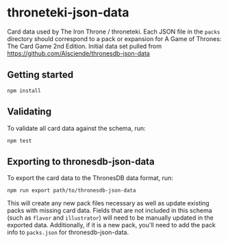 # throneteki-json-data

Card data used by The Iron Throne / throneteki. Each JSON file in the `packs` directory should correspond to a pack or expansion for A Game of Thrones: The Card Game 2nd Edition. Initial data set pulled from https://github.com/Alsciende/thronesdb-json-data

## Getting started

```
npm install
```

## Validating

To validate all card data against the schema, run:

```
npm test
```

## Exporting to thronesdb-json-data

To export the card data to the ThronesDB data format, run:
```
npm run export path/to/thronesdb-json-data
```

This will create any new pack files necessary as well as update existing packs with missing card data. Fields that are not included in this schema (such as `flavor` and `illustrator`) will need to be manually updated in the exported data. Additionally, if it is a new pack, you'll need to add the pack info to `packs.json` for thronesdb-json-data.
